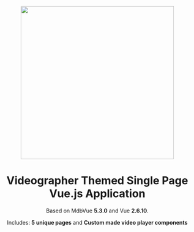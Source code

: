 <p align="center">
  <a href="http://codeplayground.tech/">
    <img width="400" src="https://imageog.flaticon.com/icons/png/512/84/84180.png?size=1200x630f&pad=10,10,10,10&ext=png&bg=FFFFFFFF">
  </a>
</p>

<h1 align="center">Videographer Themed Single Page Vue.js Application</h1>

<p align="center">
  Based on MdbVue <b>5.3.0</b> and Vue <b>2.6.10</b>.
</p>
<p align="center">
 Includes: <b>5 unique pages</b> and <b>Custom made video player components</b>
</p>
